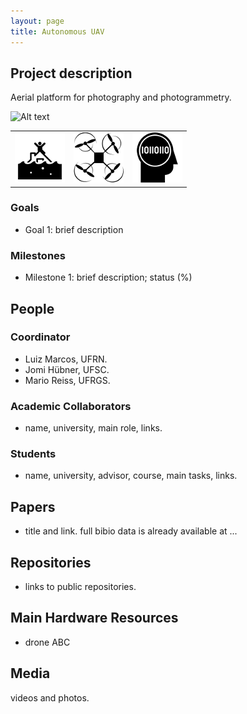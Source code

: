 ```yaml
---
layout: page
title: Autonomous UAV
---
```


## Project description


Aerial platform for photography and photogrammetry.

![Alt text](./proj1.jpg?raw=true "Project diagram")

| | | |
| --- | --- | --- |
| ![rescue](../images/rescue.png "for rescue") |  ![drone](../images/drone.png "drone") | ![AI](../images/ia.png "AI")  |

### Goals

 - Goal 1: brief description

### Milestones

 - Milestone 1: brief description; status (%)


## People

### Coordinator

 - Luiz Marcos, UFRN.
 - Jomi Hübner, UFSC.
 - Mario Reiss, UFRGS.

### Academic Collaborators

 - name, university, main role, links.

### Students

 - name, university, advisor, course, main tasks, links.

## Papers

 - title and link. full bibio data is already available at ...

## Repositories

 - links to public repositories.

## Main Hardware Resources

 - drone ABC

## Media 

videos and photos.

